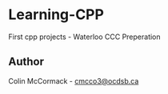 # Learning-CPP

First cpp projects - Waterloo CCC Preperation

## Author
Colin McCormack - cmcco3@ocdsb.ca
